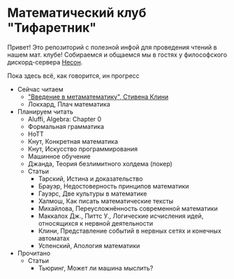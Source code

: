 # Математический клуб "Тифаретник"
Привет! Это репозиторий с полезной инфой для проведения чтений в нашем мат. клубе! Собираемся и общаемся мы в гостях у философского дискорд-сервера [Несон](https://discord.gg/GNb2u4m). 

Пока здесь всё, как говорится, ин прогресс

- Сейчас читаем
	- ["Введение в метаматематику", Стивена Клини](https://github.com/nerdladybug/math_club/blob/main/metamath_intro)
	- Локхард, Плач математика
- Планируем читать
	- Aluffi, Algebra: Chapter 0
	- Формальная грамматика
	- HoTT
	- Кнут, Конкретная математика
	- Кнут, Искусство программирования 
	- Машинное обучение
	- Джанда, Теория безлимитного холдема (покер)
	- Статьи
		- Тарский, Истина и доказательство
		- Брауэр, Недостоверность принципов математики
		- Гауэрс, Две культуры в математике
		- Халмош, Как писать математические тексты
		- Михайлова, Переусложнённость современной математики
		- Маккалох Дж., Питтс У., Логические исчисления идей, относящихся к нервной деятельности
		- Клини, Представление событий в нервных сетях и конечных автоматах
		- Успенский, Апология математики
- Прочитано
	- Статьи
		- Тьюринг, Может ли машина мыслить?
